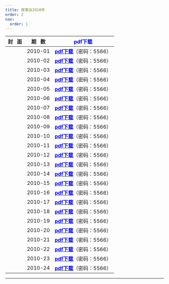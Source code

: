 ```yaml
---
title: 故事会2010年
order: 2
nav:
  order: 1
---
```

| 封   面 | 期   数 |                                      <font color="blue">**pdf下载**</font>                                      |
| :-------: | :-------: | :-------------------------------------------------------------------------------: |
|          |  2010-01  | [<font color="blue">**pdf下载**</font>](https://url97.ctfile.com/f/799297-1457773849-3252e5?p=5566)（密码：5566） |
|          |  2010-02  | [<font color="blue">**pdf下载**</font>](https://url97.ctfile.com/f/799297-1457773861-64316c?p=5566)（密码：5566） |
|          |  2010-03  | [<font color="blue">**pdf下载**</font>](https://url97.ctfile.com/f/799297-1457773873-318657?p=5566)（密码：5566） |
|          |  2010-04  | [<font color="blue">**pdf下载**</font>](https://url97.ctfile.com/f/799297-1457773891-6a5fe8?p=5566)（密码：5566） |
|          |  2010-05  | [<font color="blue">**pdf下载**</font>](https://url97.ctfile.com/f/799297-1457773900-51d9ec?p=5566)（密码：5566） |
|          |  2010-06  | [<font color="blue">**pdf下载**</font>](https://url97.ctfile.com/f/799297-1457773909-4b6914?p=5566)（密码：5566） |
|          |  2010-07  | [<font color="blue">**pdf下载**</font>](https://url97.ctfile.com/f/799297-1457773918-2aaf17?p=5566)（密码：5566） |
|          |  2010-08  | [<font color="blue">**pdf下载**</font>](https://url97.ctfile.com/f/799297-1457773933-49e918?p=5566)（密码：5566） |
|          |  2010-09  | [<font color="blue">**pdf下载**</font>](https://url97.ctfile.com/f/799297-1457773942-d4d643?p=5566)（密码：5566） |
|          |  2010-10  | [<font color="blue">**pdf下载**</font>](https://url97.ctfile.com/f/799297-1457773945-8e3033?p=5566)（密码：5566） |
|          |  2010-11  | [<font color="blue">**pdf下载**</font>](https://url97.ctfile.com/f/799297-1457773957-9fcd05?p=5566)（密码：5566） |
|          |  2010-12  | [<font color="blue">**pdf下载**</font>](https://url97.ctfile.com/f/799297-1457773966-b16548?p=5566)（密码：5566） |
|          |  2010-13  | [<font color="blue">**pdf下载**</font>](https://url97.ctfile.com/f/799297-1457773978-f4a09f?p=5566)（密码：5566） |
|          |  2010-14  | [<font color="blue">**pdf下载**</font>](https://url97.ctfile.com/f/799297-1457773999-bd61e4?p=5566)（密码：5566） |
|          |  2010-15  | [<font color="blue">**pdf下载**</font>](https://url97.ctfile.com/f/799297-1457774017-f9b609?p=5566)（密码：5566） |
|          |  2010-16  | [<font color="blue">**pdf下载**</font>](https://url97.ctfile.com/f/799297-1457774020-d0e94a?p=5566)（密码：5566） |
|          |  2010-17  | [<font color="blue">**pdf下载**</font>](https://url97.ctfile.com/f/799297-1457774038-a482ed?p=5566)（密码：5566） |
|          |  2010-18  | [<font color="blue">**pdf下载**</font>](https://url97.ctfile.com/f/799297-1457774044-b155c7?p=5566)（密码：5566） |
|          |  2010-19  | [<font color="blue">**pdf下载**</font>](https://url97.ctfile.com/f/799297-1457774056-22a77f?p=5566)（密码：5566） |
|          |  2010-20  | [<font color="blue">**pdf下载**</font>](https://url97.ctfile.com/f/799297-1457774065-70b96c?p=5566)（密码：5566） |
|          |  2010-21  | [<font color="blue">**pdf下载**</font>](https://url97.ctfile.com/f/799297-1457774080-f5654f?p=5566 )（密码：5566） |
|          |  2010-22  | [<font color="blue">**pdf下载**</font>](https://url97.ctfile.com/f/799297-1457774101-389df9?p=5566)（密码：5566） |
|          |  2010-23  | [<font color="blue">**pdf下载**</font>](https://url97.ctfile.com/f/799297-1457774116-1f0c5f?p=5566)（密码：5566） |
|          |  2010-24  | [<font color="blue">**pdf下载**</font>](https://url97.ctfile.com/f/799297-1457774134-a3fa4b?p=5566)（密码：5566） |

---
